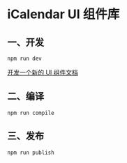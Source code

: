 # iCalendar UI 组件库

## 一、开发

```shell
npm run dev
```

[开发一个新的 UI 组件文档](./docs/开发UI组件.md)

## 二、编译

```shell
npm run compile
```

## 三、发布

```shell
npm run publish
```
